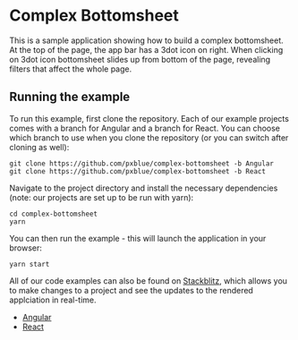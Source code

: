 # Complex Bottomsheet

This is a sample application showing how to build a complex bottomsheet. At the top of the page, the app bar has a 3dot icon on right. When clicking on 3dot icon bottomsheet slides up from bottom of the page, revealing filters that affect the whole page.

## Running the example
To run this example, first clone the repository. Each of our example projects comes with a branch for Angular and a branch for React. You can choose which branch to use when you clone the repository (or you can switch after cloning as well):

```
git clone https://github.com/pxblue/complex-bottomsheet -b Angular
git clone https://github.com/pxblue/complex-bottomsheet -b React
```

Navigate to the project directory and install the necessary dependencies (note: our projects are set up to be run with yarn):

```
cd complex-bottomsheet
yarn
```

You can then run the example - this will launch the application in your browser:
```
yarn start
```

All of our code examples can also be found on [Stackblitz](http://www.stackblitz.com/@px-blue), which allows you to make changes to a project and see the updates to the rendered applciation in real-time.
- [Angular](https://stackblitz.com/edit/pxblue-complex-bottomsheet-angular)
- [React](https://stackblitz.com/edit/pxblue-complex-bottomsheet-react)

